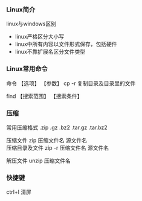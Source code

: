 ### Linux简介
linux与windows区别

* linux严格区分大小写
* linux中所有内容以文件形式保存，包括硬件
* linux不靠扩展名区分文件类型

### Linux常用命令

命令 【选项】 【参数】
cp -r 复制目录及目录里的文件

find 【搜索范围】 【搜索条件】

### 压缩
常用压缩格式 
.zip .gz .bz2 .tar.gz .tar.bz2

压缩文件  zip 压缩文件名 源文件名  
压缩目录及文件 zip -r 压缩文件名 源文件名

解压文件 unzip 压缩文件名
### 快捷键
ctrl+l 清屏